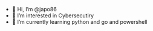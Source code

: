 - 👋 Hi, I’m @japo86
- 👀 I’m interested in Cybersecutiry
- 🌱 I’m currently learning python and go and powershell




